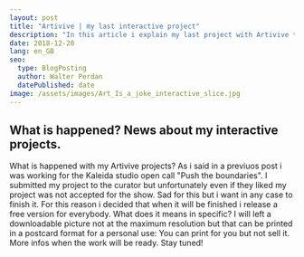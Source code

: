 ```yaml
---
layout: post
title: "Artivive | my last interactive project"
description: "In this article i explain my last project with Artivive technology. project initially developed for Kaleida studio open call."
date: 2018-12-20
lang: en_GB
seo:
  type: BlogPosting
  author: Walter Perdan
  datePublished: date
image: /assets/images/Art_Is_a_joke_interactive_slice.jpg
---
```


## What is happened? News about my interactive projects.
What is happened with my Artivive projects? As i said in a previuos post i was working for the Kaleida studio open call "Push the boundaries". I submitted my project to the curator but unfortunately even if they liked my project was not accepted for the show. Sad for this but i want in any case to finish it. For this reason i decided that when it will be finished i release a free version for everybody. What does it means in specific? I will left a downloadable picture not at the maximum resolution but that can be printed in a postcard format for a personal use: You can print for you but not sell it. More infos when the work will be ready. Stay tuned!
